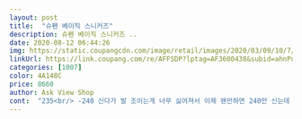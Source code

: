 ```yaml
---
layout: post 
title:  "슈펜 베이직 스니커즈" 
description: 슈펜 베이직 스니커즈 ..
date: 2020-08-12 06:44:26 
img: https://static.coupangcdn.com/image/retail/images/2020/03/09/10/7/74fb5158-9360-4fd9-b85a-c5b6adf98504.jpg 
linkUrl: https://link.coupang.com/re/AFFSDP?lptag=AF3600438&subid=ahnPublicAsk&pageKey=1491729216&itemId=2560771450&vendorItemId=70354204279&traceid=V0-113-a0f1e85e31179289 
categories: [1007] 
color: 4A148C 
price: 8660 
author: Ask View Shop 
cont:  "235<br/> -240 신다가 발 조이는게 너무 싫어져서 이제 왠만하면 240만 신는데 이것도 240샀더니 여유있게 잘 맞아요!!<br/>가성비 좋습니다.<br/><br/>검은색 신발이없어서 가볍게 신을거 찾다가 평이 좋아서 샀는데 너무 만족해요!! 일단 가격도 저렴해서 막신고 버릴수있을거같아요.<br/> 검정색 샀는데 흰색사서 더러워지면 버리면 좋겠어요!! 흰색 너무 많아서 이번에 안샀는데 다음에는 휜색사서 한철신고 버려야겠어요ㅎㅎ 평처럼 바닥에 쿠션감이 좋아서 캔버스보다 훨씐 편하네요<br/>더 좋은 착화감이 될듯 합니다.<br/><br/>레드보단 와인에 살짝 가깝게 느껴집니다.<br/><br/>발볼이 넓으시면 꼭 한사이즈 크게 선택하세요.<br/><br/>버건디 톤을 좋아하기에 저는 대 만족입니다.<br/><br/>본인 250 55 신지만 컨버스는 늘 60으로 사는데<br/>이건 65 정도도 괜찮겠다 싶습니다.<br/><br/>일반 굽없는 깔창 하나 구매하셔서 넣고 신으시면<br/>진짜 꼭 사세요 운동화 235신고 단화는 널널하게 신는거 좋아해서 대부분 240신고요 근데 컨버스는 크게나온거라 225였나 30으로 샀던걸로 기억해요 구두도 240신구용 저는 딱맞아서 발 아픈거 진짜 싫어해서 널널하게 신으려고 40 샀는데 진짜 엄청 널널한건 아니고 딱 신기 좋을 정도로 널널한 ??? 235이신분들은 240신으시는게 좋을거같아용 진짜 가성비 갑이고 컨버스 사서 신을바에는 슈펜 스니커즈로 여러 색상 사서 신을거같아요 너무너무너무 만족합니다 다른 색상도 사야겠어요 ㅋㅋㅋㅋㅋㅋ<br/>" 
---
```


